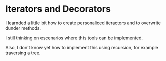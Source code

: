 # Iterators and Decorators
 I learnded a little bit how to create personaliced iteractors and to overwrite dunder methods.

 I still thinking on escenarios where this tools can be implemented.

 Also, I don't know yet how to implement this using recursion, for example traversing a tree. 